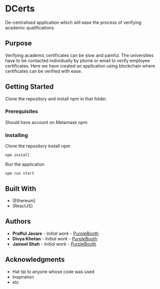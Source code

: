 # DCerts

De-centralised application which will ease the process of verifying academic qualifications.

## Purpose
Verifying academic certificates can be slow and painful. The universities have to be contacted individually by phone or email to verify employee certificates. Here we have created an application using blockchain where certificates can be verified with ease.

## Getting Started

Clone the repository and install npm in that folder.

### Prerequisites

Should have account on Metamask
npm

### Installing

Clone the repository
install npm

```
npm install
```

Run the application

```
npm run start
```

## Built With

* [Ethereum]
* [ReactJS]

## Authors

* **Prafful Javare** - *Initial work* - [PurpleBooth](https://github.com/profgrammer)
* **Divya Khetan** - *Initial work* - [PurpleBooth](https://github.com/divyakhetan)
* **Jaineel Shah** - *Initial work* - [PurpleBooth](https://github.com/Ye11ow-Flash)

## Acknowledgments

* Hat tip to anyone whose code was used
* Inspiration
* etc
